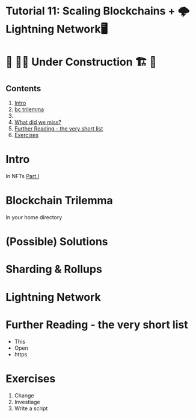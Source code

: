 # Tutorial 11: Scaling Blockchains + 🌩️Lightning Network🖥️
# 🚧 👷‍♀️ Under Construction 🏗️ 🚧
## Contents
1. [Intro](scaling_1.md#intro)
1. [bc trilemma](scaling_1.md#)
2. []()
3. [What did we miss?](scaling_1.md#what-did-we-miss)
4. [Further Reading - the very short list](scaling_1.md#further-reading---the-very-short-list)
5. [Exercises](scaling_1.md#exercises)

# Intro
In NFTs [Part I](./nft_1.md)

# Blockchain Trilemma
In your home directory 

# (Possible) Solutions

# Sharding & Rollups

# Lightning Network


# Further Reading - the very short list
* This 
* Open
* https

# Exercises
1. Change 
2. Investiage
3. Write a script
